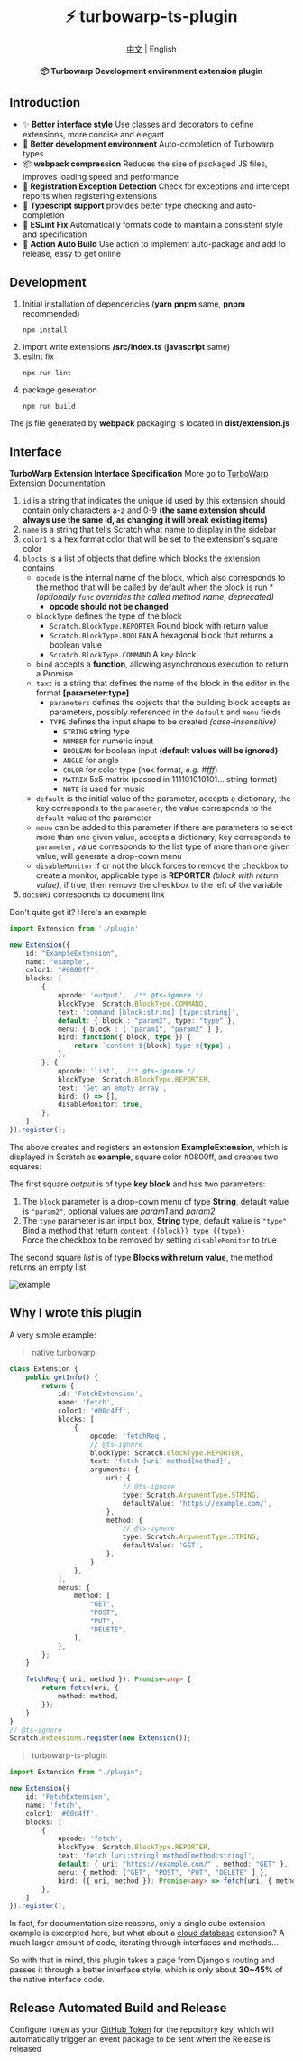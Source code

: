 <div align="center">

# ⚡ turbowarp-ts-plugin

[中文](/README.md) | English
#### 📦 Turbowarp Development environment extension plugin

</div>

## Introduction
- ✨ **Better interface style** Use classes and decorators to define extensions, more concise and elegant
- 🔨 **Better development environment** Auto-completion of Turbowarp types
- 📦 **webpack compression** Reduces the size of packaged JS files, improves loading speed and performance
- 🎃 **Registration Exception Detection** Check for exceptions and intercept reports when registering extensions
- 🎉 **Typescript support** provides better type checking and auto-completion
- 🍎 **ESLint Fix** Automatically formats code to maintain a consistent style and specification
- 🎉 **Action Auto Build** Use action to implement auto-package and add to release, easy to get online

## Development
1. Initial installation of dependencies (**yarn** **pnpm** same, **pnpm** recommended)
    ```commandline
    npm install
    ```
2. import write extensions **/src/index.ts** (**javascript** same)
3. eslint fix
    ```commandline
   npm run lint
    ```
4. package generation
    ```commandline
    npm run build
    ```
The js file generated by **webpack** packaging is located in **dist/extension.js**

## Interface

**TurboWarp Extension Interface Specification** More go to [TurboWarp Extension Documentation](https://docs.turbowarp.org/development)
1. `id` is a string that indicates the unique id used by this extension should contain only characters a-z and 0-9 **(the same extension should always use the same id, as changing it will break existing items)**
2. `name` is a string that tells Scratch what name to display in the sidebar
3. `color1` is a hex format color that will be set to the extension's square color
4. `blocks` is a list of objects that define which blocks the extension contains
    - `opcode` is the internal name of the block, which also corresponds to the method that will be called by default when the block is run *_(optionally `func` overrides the called method name, deprecated)_
        - **opcode should not be changed**
    - `blockType` defines the type of the block
        - `Scratch.BlockType.REPORTER` Round block with return value
        - `Scratch.BlockType.BOOLEAN` A hexagonal block that returns a boolean value
        - `Scratch.BlockType.COMMAND` A key block
    - `bind` accepts a **function**, allowing asynchronous execution to return a Promise
    - `text` is a string that defines the name of the block in the editor in the format **[parameter:type]**
        - `parameters` defines the objects that the building block accepts as parameters, possibly referenced in the `default` and `menu` fields
        - `TYPE` defines the input shape to be created *(case-insensitive)*
            - `STRING` string type
            - `NUMBER` for numeric input
            - `BOOLEAN` for boolean input **(default values will be ignored)**
            - `ANGLE` for angle
            - `COLOR` for color type (hex format, *e.g. #fff*)
            - `MATRIX` 5x5 matrix (passed in 111101010101... string format)
            - `NOTE` is used for music
    - `default` is the initial value of the parameter, accepts a dictionary, the key corresponds to the `parameter`, the value corresponds to the `default` value of the parameter
    - `menu` can be added to this parameter if there are parameters to select more than one given value, accepts a dictionary, key corresponds to `parameter`, value corresponds to the list type of more than one given value, will generate a drop-down menu
    - `disableMonitor` if or not the block forces to remove the checkbox to create a monitor, applicable type is **REPORTER** *(block with return value)*, if true, then remove the checkbox to the left of the variable
5. `docsURI` corresponds to document link

Don't quite get it? Here's an example
```typescript
import Extension from './plugin'

new Extension({
    id: "ExampleExtension",
    name: "example",
    color1: "#0800ff",
    blocks: [
        {
            opcode: 'output',  /** @ts-ignore */
            blockType: Scratch.BlockType.COMMAND,
            text: 'command [block:string] [type:string]',
            default: { block : "param2", type: "type" },
            menu: { block : [ "param1", "param2" ] },
            bind: function({ block, type }) {
                return `content ${block} type ${type}`;
            },
        }, {
            opcode: 'list',  /** @ts-ignore */
            blockType: Scratch.BlockType.REPORTER,
            text: 'Get an empty array',
            bind: () => [],
            disableMonitor: true,
        },
    ]
}).register();
```
The above creates and registers an extension **ExampleExtension**, which is displayed in Scratch as **example**, square color #0800ff, and creates two squares:

The first square *output* is of type **key block** and has two parameters:
1. The `block` parameter is a drop-down menu of type **String**, default value is `"param2"`, optional values are *param1* and *param2*
2. The `type` parameter is an input box, **String** type, default value is `"type"`<br>
   Bind a method that return `content {{block}} type {{type}}`<br>
   Force the checkbox to be removed by setting `disableMonitor` to true

The second square *list* is of type **Blocks with return value**, the method returns an empty list

![example](example-en.png)

## Why I wrote this plugin

A very simple example:

> native turbowarp

```typescript
class Extension {
    public getInfo() {
        return {
            id: 'FetchExtension',
            name: 'fetch',
            color1: '#00c4ff',
            blocks: [
                {
                    opcode: 'fetchReq',
                    // @ts-ignore
                    blockType: Scratch.BlockType.REPORTER,
                    text: 'fetch [uri] method[method]',
                    arguments: {
                        uri: {
                            // @ts-ignore
                            type: Scratch.ArgumentType.STRING,
                            defaultValue: 'https://example.com/',
                        },
                        method: {
                            // @ts-ignore
                            type: Scratch.ArgumentType.STRING,
                            defaultValue: 'GET',
                        },
                    }
                },
            ],
            menus: {
                method: [
                    "GET", 
                    "POST", 
                    "PUT", 
                    "DELETE",
                ],
            },
        };
    }

    fetchReq({ uri, method }): Promise<any> {
        return fetch(uri, {
            method: method,
        });
    }
}
// @ts-ignore
Scratch.extensions.register(new Extension());
```
> turbowarp-ts-plugin

```typescript
import Extension from "./plugin";

new Extension({
    id: 'FetchExtension',
    name: 'fetch',
    color1: '#00c4ff',
    blocks: [
        {
            opcode: 'fetch',
            blockType: Scratch.BlockType.REPORTER,
            text: 'fetch [uri:string] method[method:string]',
            default: { uri: "https://example.com/" , method: "GET" },
            menu: { method: ["GET", "POST", "PUT", "DELETE" ] },
            bind: ({ uri, method }): Promise<any> => fetch(uri, { method, }),
        },
    ]
}).register();
```

In fact, for documentation size reasons, only a single cube extension example is excerpted here, but what about a [cloud database](https://gitee.com/LinwinSoft/open-data-api/blob/master/40code/extension.ts) extension? A much larger amount of code, iterating through interfaces and methods...

So with that in mind, this plugin takes a page from Django's routing and passes it through a better interface style, which is only about **30~45%** of the native interface code.

## Release Automated Build and Release

Configure `TOKEN` as your [GitHub Token](https://github.com/settings/tokens/new) for the repository key, which will automatically trigger an event package to be sent when the Release is released
